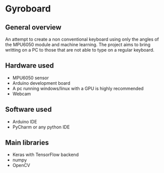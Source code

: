# Gyroboard

## General overview
An attempt to create a non conventional keyboard using only the angles of the MPU6050 module and machine learning.
The project aims to bring writting on a PC to those that are not able to type on a regular keyboard.

## Hardware used
* MPU6050 sensor
* Arduino development board
* A pc running windows/linux with a GPU is highly recommended
* Webcam

## Software used
* Arduino IDE
* PyCharm or any python IDE

## Main libraries
* Keras with TensorFlow backend
* numpy
* OpenCV

